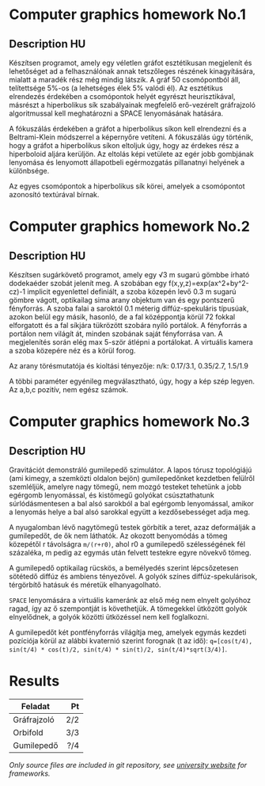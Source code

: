 # Computer graphics homework No.1

## Description HU

Készítsen programot, amely egy véletlen gráfot esztétikusan megjelenít és lehetőséget ad a felhasználónak annak tetszőleges részének kinagyítására, mialatt a maradék rész még mindig látszik. A gráf 50 csomópontból áll, telítettsége 5%-os (a lehetséges élek 5% valódi él). Az esztétikus elrendezés érdekében a csomópontok helyét egyrészt heurisztikával, másrészt a hiperbolikus sík szabályainak megfelelő erő-vezérelt gráfrajzoló algoritmussal kell meghatározni a SPACE lenyomásának hatására. 

A fókuszálás érdekében a gráfot a hiperbolikus síkon kell elrendezni és a Beltrami-Klein módszerrel a képernyőre vetíteni. A fókuszálás úgy történik, hogy a gráfot a hiperbolikus síkon eltoljuk úgy, hogy az érdekes rész a hiperboloid aljára kerüljön. Az eltolás képi vetülete az egér jobb gombjának lenyomása és lenyomott állapotbeli egérmozgatás pillanatnyi helyének a különbsége.

Az egyes csomópontok a hiperbolikus sík körei, amelyek a csomópontot azonosító textúrával bírnak.

# Computer graphics homework No.2

## Description HU

Készítsen sugárkövető programot, amely egy √3 m sugarú gömbbe írható dodekaéder szobát jelenít meg. A szobában egy f(x,y,z)=exp⁡(ax^2+by^2-cz)-1 implicit egyenlettel definiált, a szoba közepén levő 0.3 m sugarú gömbre vágott, optikailag sima arany objektum van és egy pontszerű fényforrás. A szoba falai a saroktól 0.1 méterig diffúz-spekuláris típusúak, azokon belül egy másik, hasonló, de a fal középpontja körül 72 fokkal elforgatott és a fal síkjára tükrözött szobára nyíló portálok. A fényforrás a portálon nem világít át, minden szobának saját fényforrása van. A megjelenítés során elég max 5-ször átlépni a portálokat. A virtuális kamera a szoba közepére néz és a körül forog.

Az arany törésmutatója és kioltási tényezője: n/k: 0.17/3.1, 0.35/2.7, 1.5/1.9

A többi paraméter egyénileg megválasztható, úgy, hogy a kép szép legyen. Az a,b,c pozitív, nem egész számok.

# Computer graphics homework No.3

## Description HU

Gravitációt demonstráló gumilepedő szimulátor. A lapos tórusz topológiájú (ami kimegy, a szemközti oldalon bejön) gumilepedőnket kezdetben felülről szemléljük, amelyre nagy tömegű, nem mozgó testeket tehetünk a jobb egérgomb lenyomással, és kistömegű golyókat csúsztathatunk súrlódásmentesen a bal alsó sarokból a bal egérgomb lenyomással, amikor a lenyomás helye a bal alsó sarokkal együtt a kezdősebességet adja meg.

A nyugalomban lévő nagytömegű testek görbítik a teret, azaz deformálják a gumilepedőt, de ők nem láthatók. Az okozott benyomódás a tömeg közepétől r távolságra `m/(r+r0)`, ahol r0 a gumilepedő szélességének fél százaléka, m pedig az egymás után felvett testekre egyre növekvő tömeg.

A gumilepedő optikailag rücskös, a bemélyedés szerint lépcsőzetesen sötétedő diffúz és ambiens tényezővel. A golyók színes diffúz-spekulárisok, térgörbítő hatásuk és méretük elhanyagolható.

`SPACE` lenyomására a virtuális kameránk az első még nem elnyelt golyóhoz ragad, így az ő szempontját is követhetjük. A tömegekkel ütközött golyók elnyelődnek, a golyók közötti ütközéssel nem kell foglalkozni. 

A gumilepedőt két pontfényforrás világítja meg, amelyek egymás kezdeti pozíciója körül az alábbi kvaternió szerint forognak (t az idő): `q=[cos(t/4), sin(t/4) * cos(t)/2, sin(t/4) * sin(t)/2, sin(t/4)*sqrt(3/4)]`.

# Results

| Feladat       |  Pt  |
| ------------- | ---: |
| Gráfrajzoló   |  2/2 |
| Orbifold      |  3/3 |
| Gumilepedő    |  ?/4 |

_Only source files are included in git repository, see [university website](http://cg.iit.bme.hu/portal/szamitogepes-grafika) for frameworks._
